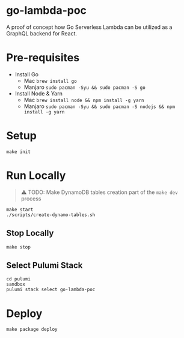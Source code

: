 # go-lambda-poc

A proof of concept how Go Serverless Lambda can be utilized as a GraphQL backend for React.

# Pre-requisites

- Install Go
  - Mac `brew install go`
  - Manjaro `sudo pacman -Syu && sudo pacman -S go`
- Install Node & Yarn
  - Mac `brew install node && npm install -g yarn`
  - Manjaro `sudo pacman -Syu && sudo pacman -S nodejs && npm install -g yarn`

# Setup

```shell
make init
```

# Run Locally

> :warning: TODO: Make DynamoDB tables creation part of the `make dev` process

```shell
make start
./scripts/create-dynamo-tables.sh
```

## Stop Locally

```shell
make stop
```

## Select Pulumi Stack

```
cd pulumi
sandbox
pulumi stack select go-lambda-poc
```

# Deploy

```
make package deploy
```